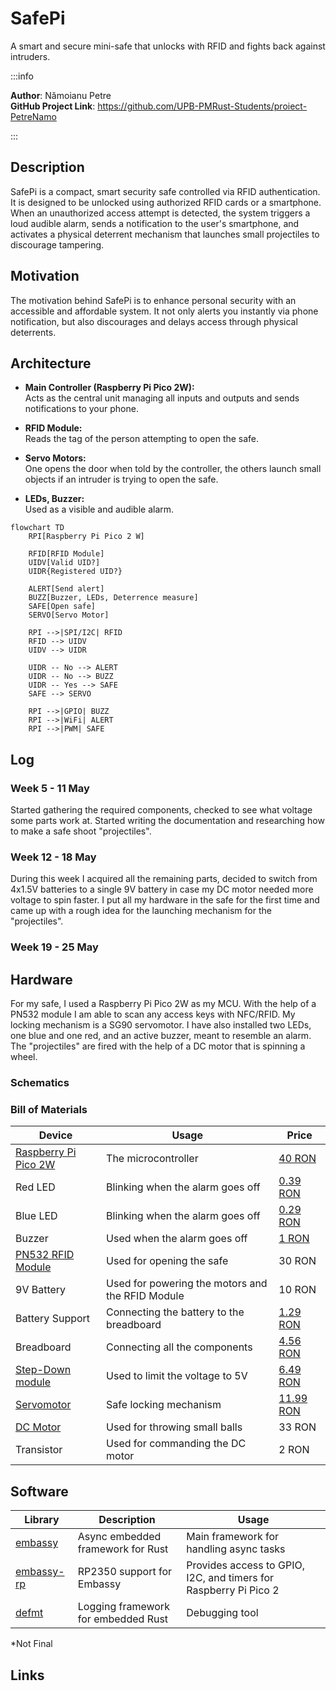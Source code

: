 # SafePi
A smart and secure mini-safe that unlocks with RFID and fights back against intruders.

:::info 

**Author**: Nămoianu Petre \
**GitHub Project Link**: https://github.com/UPB-PMRust-Students/proiect-PetreNamo

:::

## Description

SafePi is a compact, smart security safe controlled via RFID authentication.
It is designed to be unlocked using authorized RFID cards or a smartphone.
When an unauthorized access attempt is detected, the system triggers a loud audible alarm,
sends a notification to the user's smartphone, and activates a physical deterrent mechanism
that launches small projectiles to discourage tampering.

## Motivation

The motivation behind SafePi is to enhance personal security with an accessible and affordable system.
It not only alerts you instantly via phone notification, but also discourages and delays access through physical deterrents.

## Architecture

- **Main Controller (Raspberry Pi Pico 2W):**  
  Acts as the central unit managing all inputs and outputs
  and sends notifications to your phone.

- **RFID Module:**  
  Reads the tag of the person attempting to open the safe.

- **Servo Motors:**  
  One opens the door when told by the controller,
  the others launch small objects if an intruder is trying to open the safe.

- **LEDs, Buzzer:**  
  Used as a visible and audible alarm.

```mermaid
flowchart TD
    RPI[Raspberry Pi Pico 2 W]

    RFID[RFID Module]
    UIDV[Valid UID?]
    UIDR{Registered UID?}

    ALERT[Send alert]
    BUZZ[Buzzer, LEDs, Deterrence measure]
    SAFE[Open safe]
    SERVO[Servo Motor]

    RPI -->|SPI/I2C| RFID
    RFID --> UIDV
    UIDV --> UIDR

    UIDR -- No --> ALERT
    UIDR -- No --> BUZZ
    UIDR -- Yes --> SAFE
    SAFE --> SERVO

    RPI -->|GPIO| BUZZ
    RPI -->|WiFi| ALERT
    RPI -->|PWM| SAFE
```

## Log

<!-- write your progress here every week -->

### Week 5 - 11 May
  Started gathering the required components, checked to see what voltage some parts work at. Started writing the documentation and researching how to make a safe shoot "projectiles".
### Week 12 - 18 May
  During this week I acquired all the remaining parts, decided to switch from 4x1.5V batteries to a single 9V battery in case my DC motor needed more voltage to spin faster. I put all my hardware in the safe for the first time and came up with a rough idea for the launching mechanism for the "projectiles". 
### Week 19 - 25 May

## Hardware
  For my safe, I used a Raspberry Pi Pico 2W as my MCU. With the help of a PN532 module I am able to scan any access keys with NFC/RFID. My locking mechanism is a SG90 servomotor. I have also installed two LEDs, one blue and one red, and an active buzzer, meant to resemble an alarm. The "projectiles" are fired with the help of a DC motor that is spinning a wheel.


### Schematics



### Bill of Materials

<!-- Fill out this table with all the hardware components that you might need.

The format is 
```
| [Device](link://to/device) | This is used ... | [price](link://to/store) |

```

-->

| Device | Usage | Price |
|--------|--------|-------|
| [Raspberry Pi Pico 2W](https://www.raspberrypi.com/documentation/microcontrollers/raspberry-pi-pico.html) | The microcontroller | [40 RON](https://www.optimusdigital.ro/en/raspberry-pi-boards/13327-raspberry-pi-pico-2-w.html) |
| Red LED | Blinking when the alarm goes off | [0.39 RON](https://www.optimusdigital.ro/ro/optoelectronice-led-uri/696-led-rou-de-3-mm-cu-lentile-difuze.html) |
| Blue LED | Blinking when the alarm goes off | [0.29 RON](https://www.optimusdigital.ro/ro/optoelectronice-led-uri/12237-led-albastru-de-5-mm.html) |
| Buzzer | Used when the alarm goes off | [1 RON](https://www.optimusdigital.ro/ro/audio-buzzere/635-buzzer-activ-de-3-v.html) |
| [PN532 RFID Module](https://www.nxp.com/docs/en/nxp/data-sheets/PN532_C1.pdf) | Used for  opening the safe | 30 RON |
| 9V Battery | Used for powering the motors and the RFID Module | 10 RON |
| Battery Support | Connecting the battery to the breadboard | [1.29 RON](https://www.optimusdigital.ro/ro/suporturi-de-baterii/20-conector-pentru-baterie-de-9-v.html) |
| Breadboard | Connecting all the components | [4.56 RON](https://www.optimusdigital.ro/ro/prototipare-breadboard-uri/44-breadboard-400-points.html) |
| [Step-Down module](https://www.monolithicpower.com/en/documentview/productdocument/index/version/2/document_type/Datasheet/lang/en/sku/MP1584EN-LF-Z/document_id/204/?srsltid=AfmBOorbWpoH9ILvxrVysau20kQVKT-H9PYR5KDHIYSkhpZNmCMDHyRe) | Used to limit the voltage to 5V | [6.49 RON](https://www.optimusdigital.ro/ro/surse-coboratoare-reglabile/166-modul-dc-dc-step-down-mp1584en.html) |
| [Servomotor](http://www.ee.ic.ac.uk/pcheung/teaching/DE1_EE/stores/sg90_datasheet.pdf) | Safe locking mechanism | [11.99 RON](https://www.optimusdigital.ro/ro/motoare-servomotoare/2261-micro-servo-motor-sg90-180.html) |
| [DC Motor](https://www.handsontec.com/dataspecs/GA12-N20.pdf) | Used for throwing small balls | 33 RON | 
| Transistor | Used for commanding the DC motor | 2 RON |


## Software

| Library | Description | Usage |
|---------|-------------|-------|
| [embassy](https://github.com/embassy-rs/embassy) | Async embedded framework for Rust | Main framework for handling async tasks |
| [embassy-rp](https://github.com/embassy-rs/embassy) | RP2350 support for Embassy | Provides access to GPIO, I2C, and timers for Raspberry Pi Pico 2 |
| [defmt](https://github.com/knurling-rs/defmt) | Logging framework for embedded Rust | Debugging tool |

\*Not Final


## Links

<!-- Add a few links that inspired you and that you think you will use for your project -->

